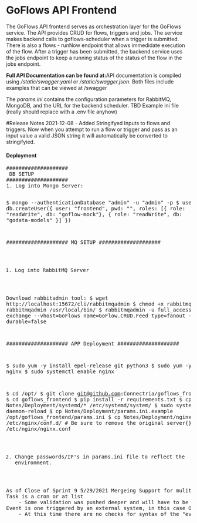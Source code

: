 # GoFlows API Frontend 
The GoFlows API frontend serves as orchestration layer for the GoFlows service.  The API provides CRUD for flows, triggers and jobs.  The service makes backend calls to goflows-scheduler when a trigger is submitted.  There is also a flows - runNow endpoint that allows immedidate execution of the flow.  After a trigger has been submitted, the backend service uses the jobs endpoint to keep a running status of the status of the flow in the jobs endpoint. 

<p><strong>Full API Documentation can be found at:</strong>API documentation is compiled using <i>/static/swagger.yaml</i> or <i>/static/swagger.json</i>.  Both files include examples
that can be viewed at <url>/swagger

<p>The <i>params.ini</i> contains the configuration parameters for RabbitMQ, MongoDB, and the URL for the backend scheduler.  TBD Example ini file (really should replace with a .env file anyhow)</i></p>

#Release Notes
2021-12-08 - Added Stringifyed Inputs to flows and triggers. Now when you attempt to run a flow or trigger and pass as an input value a valid JSON string it will automatically be converted to stringifyied. 


<h4>Deployment</h4>
<pre>
####################
 DB SETUP
####################
1. Log into Mongo Server:

$ mongo --authenticationDatabase "admin" -u "admin" -p
$ use admin;
$ db.createUser({ user: "frontend", pwd: "<password>", roles: [{ role: "readWrite", db: "goflow-mock"}, { role: "readWrite", db: "godata-models" }] })

####################
 MQ SETUP
####################

1. Log into RabbitMQ Server

Download rabbitadmin tool:
$ wget http://localhost:15672/cli/rabbitmqadmin
$ chmod +x rabbitmqadmin
$ mv rabbitmqadmin /usr/local/bin/
$ rabbitmqadmin -u full_access declare exchange --vhost=GoFlows name=GoFlow.CRUD.Feed type=fanout -p <password> durable=false

####################
 APP Deployment
####################

$ sudo yum -y install epel-release git python3
$ sudo yum -y install nginx
$ sudo systemctl enable nginx

$ cd /opt/
$ git clone git@github.com:Connectria/goflows_frontend.git
$ cd goflows_frontend
$ pip install -r requirements.txt
$ cp -ar Notes/Deployment/systemd/* /etc/systemd/system/
$ sudo systemctl daemon-reload
$ cp Notes/Deployment/params.ini.example /opt/goflows_frontend/params.ini
$ cp Notes/Deployment/nginx_config /etc/nginx/conf.d/   # Be sure to remove the original server{} block from /etc/nginx/nginx.conf

2. Change passwords/IP's in params.ini file to reflect the environment.
</pre>

<pre>
As of Close of Sprint 9 5/29/2021 Mergeing Support for mulitiaple types of triggers mainly event and task
Task is a cron or at list
	- Some validation was pushed deeper and will have to be resurfaced, mainly some cron and at checks
Event is one triggered by an external system, in this case Opsgenie
	- At this time there are no checks for syntax of the "event-rules"

</pre>
